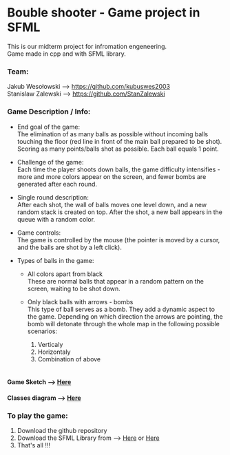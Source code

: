 # Bouble shooter - Game project in SFML

This is our midterm project for infromation engeneering. <br />
Game made in cpp and with SFML library.

### Team: <br />
Jakub Wesołowski --> https://github.com/kubuswes2003 <br />
Stanislaw Zalewski --> https://github.com/StanZalewski <br />

### Game Description / Info:

- End goal of the game:<br />
  The elimination of as many balls as possible without incoming balls touching the floor (red line in front of the main ball prepared to be shot).
Scoring as many points/balls shot as possible. Each ball equals 1 point.
  
- Challenge of the game: <br />
 Each time the player shoots down balls, the game difficulty intensifies - more and more colors appear on the screen, and fewer bombs are generated after each round.
  
- Single round description:<br />
  After each shot, the wall of balls moves one level down, and a new random stack is created on top. After the shot, a new ball appears in the queue with a random color.

- Game controls: <br />
  The game is controlled by the mouse (the pointer is moved by a cursor, and the balls are shot by a left click).
  
- Types of balls in the game: <br />

  - All colors apart from black <br />
    These are normal balls that appear in a random pattern on the screen, waiting to be shot down.
    
  - Only black balls with arrows - bombs <br />
    This type of ball serves as a bomb. They add a dynamic aspect to the game. Depending on which direction the arrows are pointing, the bomb will detonate through the whole map in the following possible scenarios:
    1. Verticaly
    2. Horizontaly
    3. Combination of above
  <br />
#### Game Sketch --> [Here](https://github.com/StanZalewski/Project-Ball-Shooter/blob/main/INFO/Game_sketch.pdf)
#### Classes diagram --> [Here](https://github.com/StanZalewski/Project-Ball-Shooter/blob/main/INFO/Class_diagram.pdf)

### To play the game:
   1. Download the github repository <br />
   2. Download the SFML Library from --> [Here](https://www.sfml-dev.org/download/sfml/2.5.1/) or [Here](https://github.com/SFML/SFML.git) <br />
   3. That's all !!!

